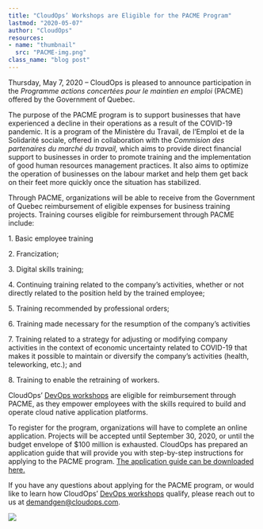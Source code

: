 ```yaml
---
title: "CloudOps’ Workshops are Eligible for the PACME Program"
lastmod: "2020-05-07"
author: "CloudOps"
resources:
- name: "thumbnail"
  src: "PACME-img.png"
class_name: "blog post"
---
```


<p>Thursday, May 7, 2020 – CloudOps is pleased to announce participation in the <em>Programme actions concertées pour le maintien en emploi </em>(PACME) offered by the Government of Quebec.</p>

<p>The purpose of the PACME program is to support businesses that have experienced a decline in their operations as a result of the COVID-19 pandemic. It is a program of the Ministère du Travail, de l’Emploi et de la Solidarité sociale, offered in collaboration with the <em>Commision des partenaires du marché du travail, </em>which aims to provide direct financial support to businesses in order to promote training and the implementation of good human resources management practices. It also aims to optimize the operation of businesses on the labour market and help them get back on their feet more quickly once the situation has stabilized.&nbsp;</p>

<p>Through PACME, organizations will be able to receive from the Government of Quebec reimbursement of eligible expenses for business training projects. Training courses eligible for reimbursement through PACME include:</p>

<p>1. Basic employee training</p>
<p>2. Francization;</p>
<p>3. Digital skills training;</p>

<p>4. Continuing training related to the company’s activities, whether or not directly related to the position held by the trained employee;</p>

<p>5. Training recommended by professional orders;</p>
<p>6. Training made necessary for the resumption of the company’s activities</p>
<p>7. Training related to a strategy for adjusting or modifying company activities in the context of economic uncertainty related to COVID-19 that makes it possible to maintain or diversify the company’s activities (health, teleworking, etc.); and</p>
<p>8. Training to enable the retraining of workers.</p>
<p>CloudOps’ <a href="https://www.cloudops.com/workshops/">DevOps workshops</a> are eligible for reimbursement through PACME, as they empower employees with the skills required to build and operate cloud native application platforms.&nbsp;</p>
<p>To register for the program, organizations will have to complete an online application. Projects will be accepted until September 30, 2020, or until the budget envelope of $100 million is exhausted. CloudOps has prepared an application guide that will provide you with step-by-step instructions for applying to the PACME program. <a href="https://info.cloudops.com/en/pacme">The application guide can be downloaded here.</a></p>

<p>If you have any questions about applying for the PACME program, or would like to learn how CloudOps’ <a href="https://www.cloudops.com/workshops/">DevOps workshops</a> qualify, please reach out to us at <a href="mailto:demandgen@cloudops.com">demandgen@cloudops.com</a>.</p>

<div class="row">
    <div class="col-xl-8 offset-xl-2 col-lg-10 offset-lg-1 col-md-10 offset-md-1 col-sm-12 col-xs-12 cta-image">
      <img src="/images/blog/cta/pacme.png">
    </div>
</div>